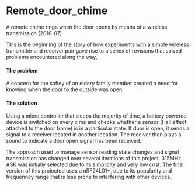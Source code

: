 # Remote_door_chime
A remote chime rings when the door opens by means of a wireless transmission (2016-07)

This is the beginning of the story of how experiments with a simple wireless transmitter and receiver pair gave rise to a series of revisions that solved problems encountered along the way,

#### The problem
A concern for the saftey of an eldery family member created a need for knowing when the door to the outside was open.

#### The solution
Using a micro controller that sleeps the majority of time, a battery powered device is switched on every x ms and checks whether a sensor (Hall effect attached to the door frame) is in a particular state. If door is open, it sends a signal to a receiver located in another location. The receiver then plays a sound to indicate a door open signal has been received.

The approach used to manage sensor reading state changes and signal transmission has changed over several iterations of this project. 315MHz ASK was initially selected due to its simplicity and very low cost. The final version of this projected uses a nRF24L01+, due to its popularity and frequenncy range that is less prone to interfering with other devices.

